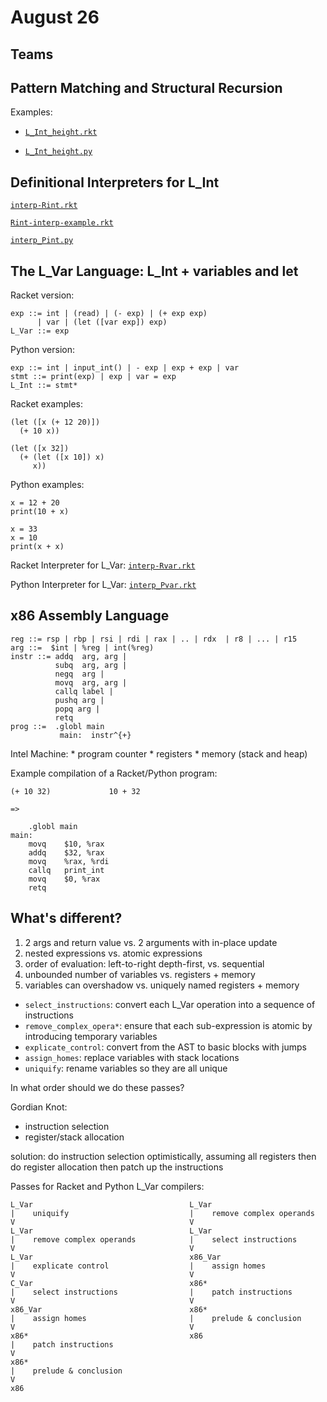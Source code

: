 # August 26

## Teams

## Pattern Matching and Structural Recursion

Examples:

* [`L_Int_height.rkt`](./L_Int_height.rkt)

* [`L_Int_height.py`](./L_Int_height.py)

## Definitional Interpreters for L_Int

[`interp-Rint.rkt`](./interp-Rint.rkt)

[`Rint-interp-example.rkt`](./Rint-interp-example.rkt)

[`interp_Pint.py`](./interp_Pint.py)


## The L_Var Language: L_Int + variables and let

Racket version:

    exp ::= int | (read) | (- exp) | (+ exp exp) 
          | var | (let ([var exp]) exp)
    L_Var ::= exp

Python version:

	exp ::= int | input_int() | - exp | exp + exp | var
	stmt ::= print(exp) | exp | var = exp
	L_Int ::= stmt*

Racket examples:

    (let ([x (+ 12 20)])
      (+ 10 x))

    (let ([x 32]) 
      (+ (let ([x 10]) x) 
         x))

Python examples:

    x = 12 + 20
	print(10 + x)

    x = 33
	x = 10
	print(x + x)

Racket Interpreter for L_Var: [`interp-Rvar.rkt`](./interp-Rvar.rkt)

Python Interpreter for L_Var: [`interp_Pvar.rkt`](./interp_Pvar.rkt)

## x86 Assembly Language

	reg ::= rsp | rbp | rsi | rdi | rax | .. | rdx  | r8 | ... | r15
	arg ::=  $int | %reg | int(%reg) 
	instr ::= addq  arg, arg |
			  subq  arg, arg |
			  negq  arg | 
			  movq  arg, arg | 
			  callq label |
			  pushq arg | 
			  popq arg | 
			  retq 
	prog ::=  .globl main
			   main:  instr^{+}


Intel Machine:
    * program counter
    * registers
    * memory (stack and heap)

Example compilation of a Racket/Python program:

	(+ 10 32)             10 + 32

    =>

		.globl main
	main:
		movq	$10, %rax
		addq	$32, %rax
		movq	%rax, %rdi
		callq	print_int
		movq    $0, %rax
		retq


## What's different?

1. 2 args and return value vs. 2 arguments with in-place update
2. nested expressions vs. atomic expressions
3. order of evaluation: left-to-right depth-first, vs. sequential
4. unbounded number of variables vs. registers + memory
5. variables can overshadow vs. uniquely named registers + memory

* `select_instructions`: convert each L_Var operation into a sequence
  of instructions
* `remove_complex_opera*`: ensure that each sub-expression is
  atomic by introducing temporary variables
* `explicate_control`: convert from the AST to basic blocks with jumps
* `assign_homes`: replace variables with stack locations
* `uniquify`: rename variables so they are all unique


In what order should we do these passes?
	
Gordian Knot: 
* instruction selection
* register/stack allocation

solution: do instruction selection optimistically, assuming all
	  registers then do register allocation then patch up the
	  instructions

Passes for Racket and Python L_Var compilers:

	L_Var                                   L_Var
	|    uniquify                           |    remove complex operands
	V                                       V
	L_Var                                   L_Var
	|    remove complex operands            |    select instructions
	V                                       V
    L_Var                                   x86_Var
    |    explicate control                  |    assign homes
	V                                       V
	C_Var                                   x86*
	|    select instructions                |    patch instructions
	V                                       V
	x86_Var                                 x86*
	|    assign homes                       |    prelude & conclusion
	V                                       V
	x86*                                    x86
	|    patch instructions
	V
	x86*
	|    prelude & conclusion
	V
	x86




    

